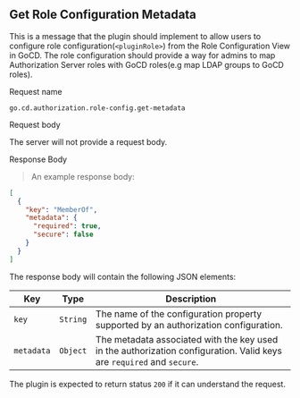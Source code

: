## Get Role Configuration Metadata

This is a message that the plugin should implement to allow users to configure role configuration(`<pluginRole>`) from the Role Configuration View in GoCD. The role configuration should provide a way for admins to map Authorization Server roles with GoCD roles(e.g map LDAP groups to GoCD roles).

<p class='request-name-heading'>Request name</p>

`go.cd.authorization.role-config.get-metadata`

<p class='request-body-heading'>Request body</p>

The server will not provide a request body.

<p class='response-code-heading'>Response Body</p>

> An example response body:

```json
[
  {
    "key": "MemberOf",
    "metadata": {
      "required": true,
      "secure": false
    }
  }
]
```

The response body will contain the following JSON elements:

<p class='attributes-table-follows'></p>

| Key          | Type      | Description |
| ------------ | --------- | ----------- |
| `key`        | `String`  | The name of the configuration property supported by an authorization configuration. |
| `metadata`   | `Object`  | The metadata associated with the key used in the authorization configuration. Valid keys are `required` and `secure`. |

The plugin is expected to return status `200` if it can understand the request.
